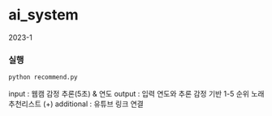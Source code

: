# ai_system
2023-1

### 실행 ###

```bash
python recommend.py
```

input : 웹캠 감정 추론(5초) & 연도 
output : 입력 연도와 추론 감정 기반 1-5 순위 노래 추천리스트
(+) additional : 유튜브 링크 연결 
